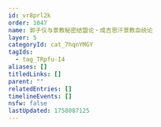 ```yaml
---
id: vr8prl2k
order: 1047
name: 郭子仪与景教秘密结盟论・成吉思汗景教血统论
layer: 5
categoryId: cat_7hqnYMGY
tagIds:
  - tag_TRpfu-I4
aliases: []
titledLinks: []
parent: ""
relatedEntries: []
timelineEvents: []
nsfw: false
lastUpdated: 1758087125
---
```


